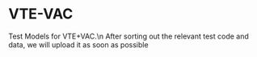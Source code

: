 # VTE-VAC
Test Models for VTE+VAC.\n
After sorting out the relevant test code and data, we will upload it as soon as possible
